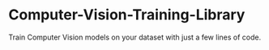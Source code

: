 # Computer-Vision-Training-Library
Train Computer Vision models on your dataset with just a few lines of code. 
